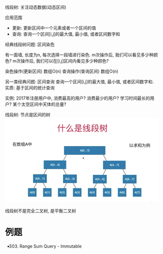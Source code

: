 
线段树: 关注动态数据(动态区间)

应用范围
- 更新: 更新区间中一个元素或者一个区间的值
- 查询: 查询一个区间[i,j]的最大值, 最小值, 或者区间数字和


经典线段树问题: 区间染色

有一面墙, 长度为n, 每次选择一段墙进行染色. 
m次操作后, 我们可以看见多少种颜色?
m次操作后, 我们可以在[i,j]区间内看见多少种颜色?

染色操作(更新区间) 数组O(n)
查询操作(查询区间) 数组O(n)

另一类经典问题: 区间查询
查询一个区间[i,j]的最大值, 最小值, 或者区间数字和.
实质: 基于区间的统计查询

实例:
2017年注册用户中, 消费最高的用户? 消费最少的用户? 学习时间最长的用户?
某个太空区间中天体的总量?



线段树: 节点是区间的树
![](https://raw.githubusercontent.com/y4h2/y4h2.github.io/imagebed/img/blog/20210417170933.png)





线段树不是完全二叉树, 是平衡二叉树




# 例题
- 303. Range Sum Query - Immutable
